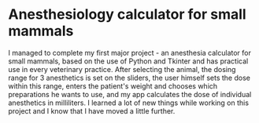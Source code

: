 # Anesthesiology calculator for small mammals
I managed to complete my first major project - an anesthesia calculator for small mammals, based on the use of Python and Tkinter and has practical use in every veterinary practice.
After selecting the animal, the dosing range for 3 anesthetics is set on the sliders, the user himself sets the dose within this range, enters the patient's weight and chooses which preparations he wants to use, and my app calculates the dose of individual anesthetics in milliliters.
I learned a lot of new things while working on this project and I know that I have moved a little further.
